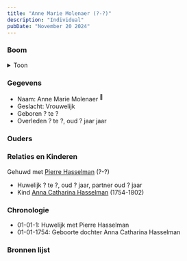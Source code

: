 ```yaml
---
title: "Anne Marie Molenaer (?-?)"
description: "Individual"
pubDate: "November 20 2024"
---
```


### Boom
<details><summary>Toon</summary>

![test](https://www.plantuml.com/plantuml/svg/hP9FYy8m4CNl-HI37lOaj5PtHOf_iRW7GTYzx4dIPjPccoPb4f4Y_UuRjQYm1ozx2PDvINulBvbPnyaTIiLi8NN5YPUGygpOapbeiJJA43ZYsde9jMEv50YPf4pXjSQoSZMKMAP8zjgo3WcDgoja3wTcYbiB9mO02qC2wJENMQ7HsZWkkTIJ2KIiOUm5jXUKPUowfJFN6c73IVhHADGSgGFSmdiG1CC-tBPtayKgMaMUSVgMg4G3yJZbQRrBZNCAnnEOmlH1iyL1gHtNOfUHiJOrtaoxgBd1jnA94DP-Wgha-auE0RghA1acY_yXji1uV4GXfDwVXGijyRHm15qbzxchKIbpzCJc8HuEI-vodv2l_ZeTd9q-pIPy6mxWmvcgyhByAPxRxh_2Plu5uIZemzfeXrfwj3VMFaolrrfdRLxtHdkbNkkFiHbguN_XBm00)
</details>

### Gegevens
- Naam: Anne Marie Molenaer <sup><a href="../s00069/" style="text-decoration:none" title="Overlijden Anne Catharine Asselman 26-5-1802">:link:</a></sup>
- Geslacht: Vrouwelijk
- Geboren ? te ? 
- Overleden ? te ?, oud ? jaar jaar 

### Ouders

### Relaties en Kinderen

Gehuwd met [Pierre Hasselman](../i00051/) (?-?) 
- Huwelijk ? te ?, oud ? jaar, partner oud ? jaar 
- Kind [Anna Catharina Hasselman](../i00041/) (1754-1802)

### Chronologie
- 01-01-1: Huwelijk met Pierre Hasselman
- 01-01-1754: Geboorte dochter Anna Catharina Hasselman

### Bronnen lijst